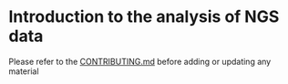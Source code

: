 
Introduction to the analysis of NGS data
==========

Please refer to the [CONTRIBUTING.md](../../CONTRIBUTING.md) before adding or updating any material